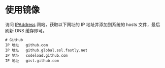 # 使用镜像

访问 [IPAddress](https://www.ipaddress.com/) 网站，获取以下网址的 IP 地址并添加到系统的 hosts 文件，最后刷新 DNS 缓存即可。

```
# GitHub
IP 地址   github.com
IP 地址   github.global.ssl.fastly.net
IP 地址   codeload.github.com
IP 地址   gist.github.com
```

